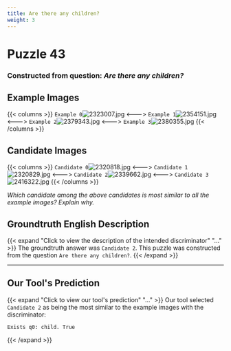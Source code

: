 ```yaml
---
title: Are there any children?
weight: 3
---
```


# Puzzle 43
### Constructed from question: _Are there any children?_


## Example Images
{{< columns >}}
`Example 0`![2323007.jpg](/gqa_images/2323007.jpg)
<--->
`Example 1`![2354151.jpg](/gqa_images/2354151.jpg)
<--->
`Example 2`![2379343.jpg](/gqa_images/2379343.jpg)
<--->
`Example 3`![2380355.jpg](/gqa_images/2380355.jpg)
{{< /columns >}}

## Candidate Images
{{< columns >}}
`Candidate 0`![2320818.jpg](/gqa_images/2320818.jpg)
<--->
`Candidate 1`![2320829.jpg](/gqa_images/2320829.jpg)
<--->
`Candidate 2`![2339662.jpg](/gqa_images/2339662.jpg)
<--->
`Candidate 3`![2416322.jpg](/gqa_images/2416322.jpg)
{{< /columns >}}

*Which candidate among the above candidates is most similar to all the example images? Explain why.*

## Groundtruth English Description

{{< expand "Click to view the description of the intended discriminator" "..." >}}
The groundtruth answer was `Candidate 2`. This puzzle was constructed from the question `Are there any children?`.
{{< /expand >}}

---

## Our Tool's Prediction

{{< expand "Click to view our tool's prediction" "..." >}}
Our tool selected `Candidate 2` as being the most similar to the example images with the discriminator:
```plaintext
Exists q0: child. True
```
{{< /expand >}}
